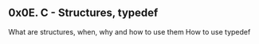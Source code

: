 ## 0x0E. C - Structures, typedef

What are structures, when, why and how to use them
How to use typedef
